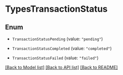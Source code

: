 # TypesTransactionStatus

## Enum


* `TransactionStatusPending` (value: `"pending"`)

* `TransactionStatusCompleted` (value: `"completed"`)

* `TransactionStatusFailed` (value: `"failed"`)


[[Back to Model list]](../README.md#documentation-for-models) [[Back to API list]](../README.md#documentation-for-api-endpoints) [[Back to README]](../README.md)


